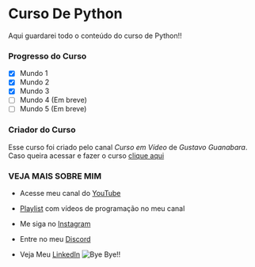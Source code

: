 # Curso De Python
 Aqui guardarei todo o conteúdo do curso de Python!!

### Progresso do Curso

- [x] Mundo 1
- [x] Mundo 2
- [x] Mundo 3
- [ ] Mundo 4 (Em breve)
- [ ] Mundo 5 (Em breve)

### Criador do Curso

Esse curso foi criado pelo canal _Curso em Vídeo_ de _Gustavo Guanabara_.
Caso queira acessar e fazer o curso [clique aqui](https://www.youtube.com/user/cursosemvideo)

### VEJA MAIS SOBRE MIM

* Acesse meu canal do [YouTube](https://youtube.com/gamesantos)

* [Playlist](https://www.youtube.com/playlist?list=PLgjMn24Q0KieV-qjUQuhPn4DWmU5DUsAJ) com vídeos de programação no meu canal 

 * Me siga no [Instagram](https://instagram.com/pedro_henriquebraga)
 * Entre no meu [Discord](https://discord.gg/626zVxa)
 * Veja Meu [LinkedIn](https://www.linkedin.com/in/pedro-henrique-3214251a4)
![Bye Bye!!](https://user-images.githubusercontent.com/62728884/78843508-576f5680-79d9-11ea-9f55-b618848ae94d.gif)
